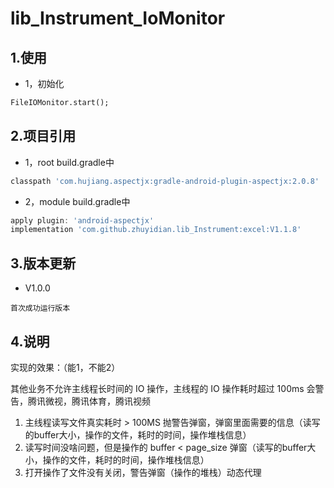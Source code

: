 # lib_Instrument_IoMonitor

## 1.使用
* 1，初始化
```xml
FileIOMonitor.start();
```
## 2.项目引用
* 1，root build.gradle中
```groovy
classpath 'com.hujiang.aspectjx:gradle-android-plugin-aspectjx:2.0.8'
```
* 2，module build.gradle中
```groovy
apply plugin: 'android-aspectjx'
implementation 'com.github.zhuyidian.lib_Instrument:excel:V1.1.8'
```
## 3.版本更新
* V1.0.0
```
首次成功运行版本
```
## 4.说明
实现的效果：（能1，不能2）

其他业务不允许主线程长时间的 IO 操作，主线程的 IO 操作耗时超过 100ms 会警告，腾讯微视，腾讯体育，腾讯视频
1. 主线程读写文件真实耗时 > 100MS 抛警告弹窗，弹窗里面需要的信息（读写的buffer大小，操作的文件，耗时的时间，操作堆栈信息）
2. 读写时间没啥问题，但是操作的 buffer < page_size 弹窗（读写的buffer大小，操作的文件，耗时的时间，操作堆栈信息）
3. 打开操作了文件没有关闭，警告弹窗（操作的堆栈）动态代理
